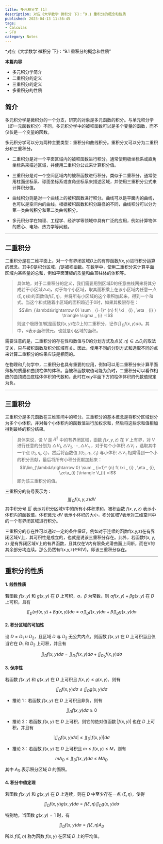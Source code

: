 ```yaml
---
title: 多元积分学 [1]
description: 对应《大学数学 微积分 下》：“9.1 重积分的概念和性质
published: 2023-04-13 11:36:45
tags:
- Calculas
- STU
category: Notes
---
```


*对应《大学数学 微积分 下》：“9.1 重积分的概念和性质”



**本篇内容**
- 多元积分学简介
- 二重积分的定义
- 三重积分的定义
- 多重积分的性质

<!--more-->



## 简介
多元积分学是微积分的一个分支，研究的对象是多元函数的积分。与单元积分学（即一元函数积分）不同，多元积分学中的被积函数可以是多个变量的函数，而不仅仅是一个变量的函数。

多元积分学可以分为两种主要类型：重积分和曲线积分。重积分又可以分为二重积分和三重积分。

- 二重积分是对一个平面区域内的被积函数进行积分。通常使用极坐标系或直角坐标系来描述区域，并使用二重积分公式来计算积分值。

- 三重积分是对一个空间区域内的被积函数进行积分。类似于二重积分，通常使用柱面坐标系、球面坐标系或直角坐标系来描述区域，并使用三重积分公式来计算积分值。

- 曲线积分则是对一个曲线上的被积函数进行积分。曲线可以是平面内的曲线，也可以是空间内的曲线。根据被积函数和积分路径的不同，曲线积分可以分为第一类曲线积分和第二类曲线积分。

- 多元积分学在物理、工程学、经济学等领域中具有广泛的应用，例如计算物体的质心、电场、热力学等问题。

---

## 二重积分
二重积分是在二维平面上，对一个有界闭区域$D$上的有界函数$f(x,y)$进行积分运算的概念。其中$D$是积分区域，$f$是被积函数。在数学中，使用二重积分来计算平面区域内某些量的总和，例如平面薄板的质量和曲顶柱体的体积等。

>具体地，对于二重积分的定义，我们需要用到区域$D$的任意曲线网来将其分成若干小区域$\triangle\sigma_{i}$，对于每个小区域，取其面积乘上在该小区域内任意一点$(\xi, \eta)$处的函数值$f(\xi,\eta)$，并将所有小区域的这个乘积加起来，得到一个和式。当这个和式随着小区域的面积趋近于$0$时，如果其极限存在：
>$$\lim_{\lambda\rightarrow 0}  \sum _ {i=1}^ {n}  f(  \xi _ {i}  ,  \eta _ {i}  )  \triangle  \sigma _ {i} =I$$
>则这个极限值$I$就是函数$f(x,y)$在$D$上的二重积分，记作$\iint_D f(x,y)d\sigma$。其中，$\sigma$表示面积微元，也就是小区域的面积。

需要注意的是，二重积分的存在性和数值与$D$的分划方式及点$(\xi,\eta) \in \triangle D_i$的取法无关，只与被积函数及积分区域有关。因此，使用不同的分割方式和选取不同的点来计算二重积分的结果应该是相同的。

在物理和几何学中，二重积分也具有重要的应用，例如可以用二重积分来计算平面薄板的质量和曲顶柱体的体积。当被积函数取值可能为负时，二重积分可以看作相应的曲顶或曲底柱体体积的代数和，此时在$xoy$平面下方的柱体体积的代数值规定为负。


---


## 三重积分
三重积分是多元函数在三维空间中的积分。三重积分的基本概念是将积分区域划分为多个小体积，并对每个小体积内的函数值进行加权求和，然后将这些求和值相加得到最终的积分结果。

>具体来说，设 $V$ 是 $R^ {3}$ 中的有界闭区域，函数 $f(x,y,z)$ 在 $V$ 上有界，对 $V$ 进行任意的分划为 $\triangle V_ {1},\triangle V_ {2},\cdots,\triangle V_ {n}$ ，对于每个小体积 $\triangle V_ {i}$ ，选取其中一个点 $(\xi_i, \eta _ {i}, \zeta _ {i})$，然后将函数值 $f(\xi_1,\eta _ {1},\zeta_1)$ 与小体积 $\triangle V_ {1}$ 相乘得到一个小的积分贡献，最后将所有小积分贡献加起来：
>$$\lim_{\lambda\rightarrow 0}  \sum _ {i=1}^ {n}  f(  \xi _ {i}  ,  \eta _ {i}, \zeta_{i}  )\triangle V_{i} =I$$
>即为该三重积分的值。

三重积分的符号表示为：
$$\iiint _ {\Omega}f(x,y,z)dV$$
其中积分号 $\iiint$ 表示对积分区域V中的所有小体积求和，被积函数 $f(x,y,z)$ 表示小体积内的函数值，体积微元 $dV$ 表示小体积的大小，积分区域V表示对三维空间中的一个有界闭区域进行积分。

三重积分的存在性可以通过一定的条件保证，例如对于连续的函数f(x,y,z)在有界闭区域V上，其可积性是成立的，也就是说该三重积分存在。此外，若函数f(x, y, z) 是有界闭区域V上的有界函数，且其仅在V内有限条光滑曲面上间断，而在V的其余部分均连续，那么仍然有f(x,y,z)$\in$R(V)，即该三重积分存在。


---

## 重积分的性质
#### 1. 线性性质
若函数 $f(x, y)$ 和 $g(x, y)$ 在 $D$ 上可积，$\alpha$，$\beta$ 为常数，则 $\alpha f(x,y)+\beta g(x,y)$ 在 $D$ 上可积，且有

$$\iint_D (\alpha f(x,y)+\beta g(x,y))d\sigma=\alpha\iint_D f(x,y)d\sigma+\beta\iint_D g(x,y)d\sigma$$

#### 2. 积分区域的可加性
设 $D=D_1\cup D_2$，且区域 $D$ 与 $D_2$ 无公共内点，则函数 $f(x, y)$ 在 $D$ 上可积当且仅当它在 $D_1$ 和 $D_2$ 上可积，并且有

$$\iint_D f(x,y)d\sigma=\iint_{D_1} f(x,y)d\sigma+\iint_{D_2} f(x,y)d\sigma$$

#### 3. 保序性
若函数 $f(x, y)$ 和 $g(x, y)$ 在 $D$ 上可积且 $f(x,y)\leq g(x,y)$，则有

$$\iint_D f(x,y)d\sigma\leq \iint_D g(x,y)d\sigma$$

- 推论 1：若函数 $f(x, y)$ 在 $D$ 上可积且非负，则有

$$\iint_D f(x,y)d\sigma\geq 0$$

- 推论 2：若函数 $f(x, y)$ 在 $D$ 上可积，则它的绝对值函数 $|f(x,y)|$ 也在 $D$ 上可积，并且有

$$\bigg|\iint_D f(x,y)d\sigma\bigg|\leq \iint_D |f(x,y)|d\sigma$$

- 推论 3：若函数 $f(x, y)$ 在 $D$ 上可积且 $m\leq f(x,y)\leq M$，则有

$$mA_D\leq \iint_D f(x,y)d\sigma\leq MA_D$$

其中 $A_D$ 表示积分区域 $D$ 的面积。

#### 4. 积分中值定理
若函数 $f(x, y)$ 和 $g(x, y)$ 在 $D$ 上连续，则在 $D$ 中至少存在一点 $(\xi,\eta)$，使得

$$\iint_D f(x,y)g(x,y)d\sigma=f(\xi,\eta)\iint_D g(x,y)d\sigma$$

特别地，当函数 $g(x, y)=1$ 时，有

$$\iint_D f(x,y)d\sigma=f(\xi,\eta)A_D$$

所以 $f(\xi,\eta)$ 称为函数 $f(x, y)$ 在区域 $D$ 上的平均值。
